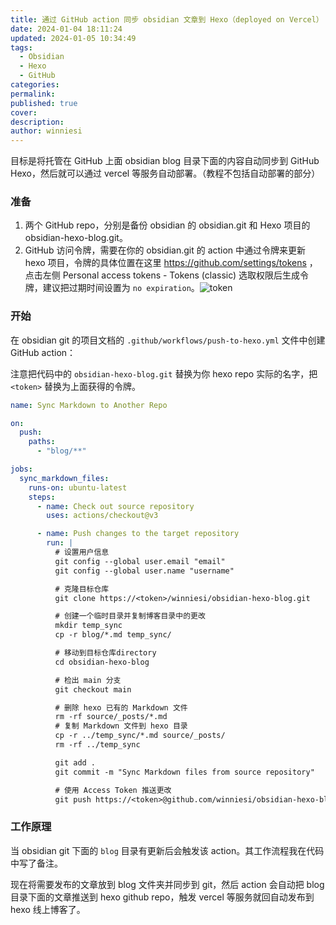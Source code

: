 ```yaml
---
title: 通过 GitHub action 同步 obsidian 文章到 Hexo（deployed on Vercel）
date: 2024-01-04 18:11:24
updated: 2024-01-05 10:34:49
tags:
  - Obsidian
  - Hexo
  - GitHub
categories: 
permalink: 
published: true
cover: 
description: 
author: winniesi
---
```



目标是将托管在 GitHub 上面 obsidian blog 目录下面的内容自动同步到 GitHub Hexo，然后就可以通过 vercel 等服务自动部署。（教程不包括自动部署的部分）

### 准备

1. 两个 GitHub repo，分别是备份 obsidian 的 obsidian.git 和 Hexo 项目的obsidian-hexo-blog.git。
2. GitHub 访问令牌，需要在你的 obsidian.git 的 action 中通过令牌来更新 hexo 项目，令牌的具体位置在这里 https://github.com/settings/tokens ，点击左侧 Personal access tokens - Tokens (classic) 选取权限后生成令牌，建议把过期时间设置为 `no expiration`。![token](https://qiniuimages.baidiudiu.com/uPic/kBdXXv.png)

### 开始

在 obsidian git 的项目文档的 `.github/workflows/push-to-hexo.yml` 文件中创建 GitHub action：

注意把代码中的 `obsidian-hexo-blog.git` 替换为你 hexo repo 实际的名字，把 `<token>` 替换为上面获得的令牌。

```yml
name: Sync Markdown to Another Repo

on:
  push:
    paths:
      - "blog/**"

jobs:
  sync_markdown_files:
    runs-on: ubuntu-latest
    steps:
      - name: Check out source repository
        uses: actions/checkout@v3

      - name: Push changes to the target repository
        run: |
          # 设置用户信息
          git config --global user.email "email"
          git config --global user.name "username"

          # 克隆目标仓库
          git clone https://<token>/winniesi/obsidian-hexo-blog.git

          # 创建一个临时目录并复制博客目录中的更改
          mkdir temp_sync
          cp -r blog/*.md temp_sync/

          # 移动到目标仓库directory
          cd obsidian-hexo-blog

          # 检出 main 分支
          git checkout main

          # 删除 hexo 已有的 Markdown 文件
          rm -rf source/_posts/*.md
          # 复制 Markdown 文件到 hexo 目录
          cp -r ../temp_sync/*.md source/_posts/
          rm -rf ../temp_sync

          git add .
          git commit -m "Sync Markdown files from source repository"

          # 使用 Access Token 推送更改
          git push https://<token>@github.com/winniesi/obsidian-hexo-blog.git main
```

### 工作原理

当 obsidian git 下面的 `blog` 目录有更新后会触发该 action。其工作流程我在代码中写了备注。

现在将需要发布的文章放到 blog 文件夹并同步到 git，然后 action 会自动把 blog 目录下面的文章推送到 hexo github repo，触发 vercel 等服务就回自动发布到 hexo 线上博客了。